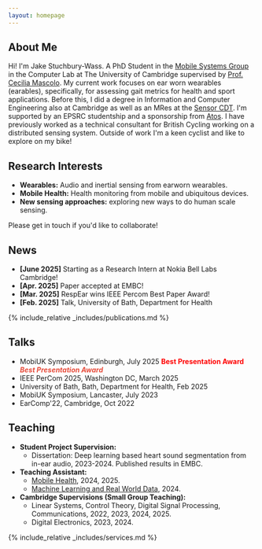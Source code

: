 ```yaml
---
layout: homepage
---
```


## About Me

Hi! I'm Jake Stuchbury-Wass. A PhD Student in the [Mobile Systems Group](https://mobile-systems.cl.cam.ac.uk/) in the Computer Lab at The University of Cambridge supervised by [Prof. Cecilia Mascolo](https://www.cl.cam.ac.uk/~cm542/). My current work focuses on ear worn wearables (earables), specifically, for assessing gait metrics for health and sport applications. Before this, I did a degree in Information and Computer Engineering also at Cambridge as well as an MRes at the [Sensor CDT](https://cdt.sensors.cam.ac.uk/). I'm supported by an EPSRC studentship and a sponsorship from [Atos](https://atos.net/en/industries/healthcare-life-sciences). I have previously worked as a technical consultant for British Cycling working on a distributed sensing system. Outside of work I'm a keen cyclist and like to explore on my bike!

## Research Interests

- **Wearables:** Audio and inertial sensing from earworn wearables.
- **Mobile Health:** Health monitoring from mobile and ubiquitous devices.
- **New sensing approaches:** exploring new ways to do human scale sensing.

Please get in touch if you'd like to collaborate!

## News

- **[June 2025]** Starting as a Research Intern at Nokia Bell Labs Cambridge!
- **[Apr. 2025]** Paper accepted at EMBC!
- **[Mar. 2025]** RespEar wins IEEE Percom Best Paper Award!
- **[Feb. 2025]** Talk, University of Bath, Department for Health

{% include_relative _includes/publications.md %}

## Talks

- MobiUK Symposium, Edinburgh, July 2025 <span style="color:red"> **Best Presentation Award** </span> <strong> <i style="color:#e74d3c">Best Presentation Award</i></strong>
- IEEE PerCom 2025, Washington DC, March 2025
- University of Bath, Bath, Department for Health, Feb 2025
- MobiUK Symposium, Lancaster, July 2023
- EarComp'22, Cambridge, Oct 2022

## Teaching

- **Student Project Supervision:**
  - Dissertation: Deep learning based heart sound segmentation from in-ear audio, 2023-2024. Published results in EMBC.
- **Teaching Assistant:**
  - [Mobile Health](https://www.cl.cam.ac.uk/teaching/2425/MH/), 2024, 2025.
  - [Machine Learning and Real World Data](https://www.cl.cam.ac.uk/teaching/2425/MLRD/), 2024.
- **Cambridge Supervisions (Small Group Teaching):**
  - Linear Systems, Control Theory, Digital Signal Processing, Communications, 2022, 2023, 2024, 2025.
  - Digital Electronics, 2023, 2024.

{% include_relative _includes/services.md %}
